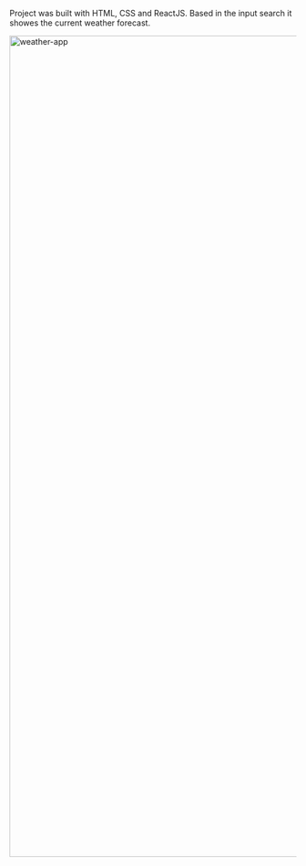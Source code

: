 Project was built with HTML, CSS and ReactJS.
Based in the input search it showes the current weather forecast.

<img width="1440" alt="weather-app" src="https://github.com/EronaIslami/React-weather-app/assets/132479567/b2e8ca7d-6e32-4bc7-8acd-5eecc6e32245">
